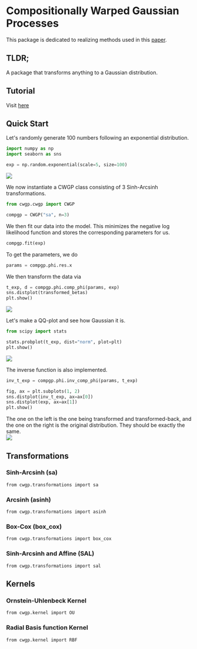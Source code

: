 # Compositionally Warped Gaussian Processes
This package is dedicated to realizing methods used in this [paper](https://arxiv.org/abs/1906.09665).


## TLDR;
A package that transforms anything to a Gaussian distribution.

## Tutorial

Visit [here](./examples/cwgp_beta.ipynb)


## Quick Start

Let's randomly generate 100 numbers following an exponential distribution.
``` python
import numpy as np
import seaborn as sns

exp = np.random.exponential(scale=5, size=100)
```
![](1.png)

We now instantiate a CWGP class consisting of 3 Sinh-Arcsinh transformations. 
``` python
from cwgp.cwgp import CWGP

compgp = CWGP("sa", n=3)
```

We then fit our data into the model. This minimizes the negative log likelihood function and stores the corresponding parameters for us.
``` python
compgp.fit(exp)
```

To get the parameters, we do
``` python
params = compgp.phi.res.x
```

We then transform the data via

``` python
t_exp, d = compgp.phi.comp_phi(params, exp)
sns.distplot(transformed_betas)
plt.show()
```
![](2.png)

Let's make a QQ-plot and see how Gaussian it is.
``` python
from scipy import stats

stats.probplot(t_exp, dist="norm", plot=plt)
plt.show()
```
![](3.png)

The inverse function is also implemented.
``` python
inv_t_exp = compgp.phi.inv_comp_phi(params, t_exp)
```

``` python
fig, ax = plt.subplots(1, 2)
sns.distplot(inv_t_exp, ax=ax[0])
sns.distplot(exp, ax=ax[1])
plt.show()
```

The one on the left is the one being transformed and transformed-back, and the one on the right is the original distribution.
They should be exactly the same.  
![](4.png)

## Transformations

### Sinh-Arcsinh (sa)

`from cwgp.transformations import sa`

### Arcsinh (asinh)

`from cwgp.transformations import asinh`

### Box-Cox (box_cox)

`from cwgp.transformations import box_cox`

### Sinh-Arcsinh and Affine (SAL)

`from cwgp.transformations import sal`

## Kernels

### Ornstein-Uhlenbeck Kernel

`from cwgp.kernel import OU`

### Radial Basis function Kernel

`from cwgp.kernel import RBF`
